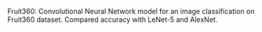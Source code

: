 Fruit360: Convolutional Neural Network model for an image classification on Fruit360 dataset. Compared accuracy with LeNet-5 and AlexNet.
